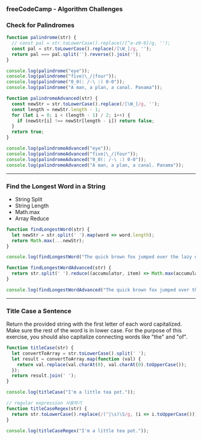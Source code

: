 ### freeCodeCamp -  Algorithm Challenges

### Check for Palindromes

```js
function palindrome(str) {
  // const pal = str.toLowerCase().replace(/[^a-z0-9]/g, '');
  const pal = str.toLowerCase().replace(/[\W_]/g, '');
  return pal === pal.split('').reverse().join('');
}

console.log(palindrome("eye"));
console.log(palindrome("five|\_/|four"));
console.log(palindrome("0_0(: /-\ :) 0-0"));
console.log(palindrome("A man, a plan, a canal. Panama"));
```

```js
function palindromeAdvanced(str) {
  const newStr = str.toLowerCase().replace(/[\W_]/g, '');
  const length = newStr.length - 1;
  for (let i = 0; i < (length - 1) / 2; i++) {
    if (newStr[i] !== newStr[length - i]) return false;
  }
  return true;
}

console.log(palindromeAdvanced("eye"));
console.log(palindromeAdvanced("five|\_/|four"));
console.log(palindromeAdvanced("0_0(: /-\ :) 0-0"));
console.log(palindromeAdvanced("A man, a plan, a canal. Panama"));
```

---

### Find the Longest Word in a String

- String Split
- String Length
- Math.max
- Array Reduce


```js
function findLongestWord(str) {
  let newStr = str.split(' ').map(word => word.length);
  return Math.max(...newStr);
}

console.log(findLongestWord("The quick brown fox jumped over the lazy dog"));
```


```js
function findLongestWordAdvanced(str) {
  return str.split(' ').reduce((accumulator, item) => Math.max(accumulator, item.length),0);
}

console.log(findLongestWordAdvanced("The quick brown fox jumped over the lazy dog"));
```

---

### Title Case a Sentence

Return the provided string with the first letter of each word capitalized. Make sure the rest of the word is in lower case.
For the purpose of this exercise, you should also capitalize connecting words like "the" and "of".


```js
function titleCase(str) {
  let convertToArray = str.toLowerCase().split(' ');
  let result = convertToArray.map(function (val) {
    return val.replace(val.charAt(0), val.charAt(0).toUpperCase());
  });
  return result.join(' ');
}

console.log(titleCase("I'm a little tea pot."));
```

```js
// regular expression 사용하기
function titleCaseRegex(str) {
  return str.toLowerCase().replace(/(^|\s)\S/g, (i => i.toUpperCase()));
}

console.log(titleCaseRegex("I'm a little tea pot."));
```